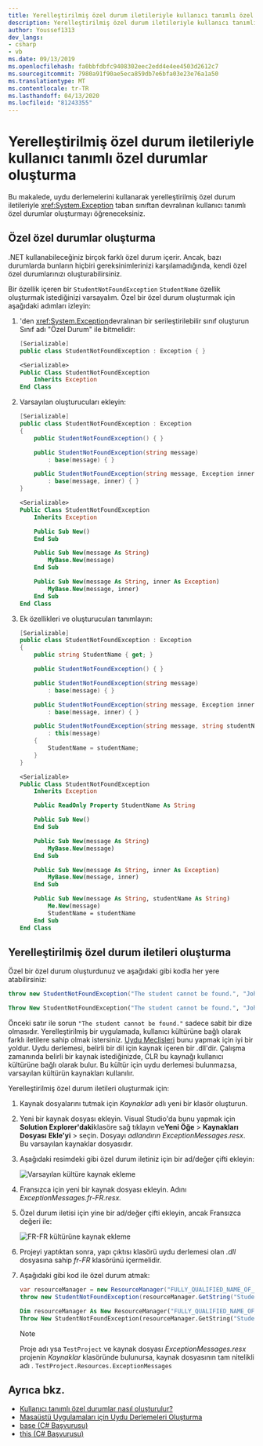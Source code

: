```yaml
---
title: Yerelleştirilmiş özel durum iletileriyle kullanıcı tanımlı özel durumlar oluşturma
description: Yerelleştirilmiş özel durum iletileriyle kullanıcı tanımlı özel durumlar oluşturmayı öğrenin
author: Youssef1313
dev_langs:
- csharp
- vb
ms.date: 09/13/2019
ms.openlocfilehash: fa0bbfdbfc9408302eec2edd4e4ee4503d2612c7
ms.sourcegitcommit: 7980a91f90ae5eca859db7e6bfa03e23e76a1a50
ms.translationtype: MT
ms.contentlocale: tr-TR
ms.lasthandoff: 04/13/2020
ms.locfileid: "81243355"
---
```

# <a name="how-to-create-user-defined-exceptions-with-localized-exception-messages"></a>Yerelleştirilmiş özel durum iletileriyle kullanıcı tanımlı özel durumlar oluşturma

Bu makalede, uydu derlemelerini kullanarak yerelleştirilmiş özel durum iletileriyle <xref:System.Exception> taban sınıftan devralınan kullanıcı tanımlı özel durumlar oluşturmayı öğreneceksiniz.

## <a name="create-custom-exceptions"></a>Özel özel durumlar oluşturma

.NET kullanabileceğiniz birçok farklı özel durum içerir. Ancak, bazı durumlarda bunların hiçbiri gereksinimlerinizi karşılamadığında, kendi özel özel durumlarınızı oluşturabilirsiniz.

Bir özellik içeren bir `StudentNotFoundException` `StudentName` özellik oluşturmak istediğinizi varsayalım.
Özel bir özel durum oluşturmak için aşağıdaki adımları izleyin:

1. 'den <xref:System.Exception>devralınan bir serileştirilebilir sınıf oluşturun Sınıf adı "Özel Durum" ile bitmelidir:

    ```csharp
    [Serializable]
    public class StudentNotFoundException : Exception { }
    ```

    ```vb
    <Serializable>
    Public Class StudentNotFoundException
        Inherits Exception
    End Class
    ```

1. Varsayılan oluşturucuları ekleyin:

    ```csharp
    [Serializable]
    public class StudentNotFoundException : Exception
    {
        public StudentNotFoundException() { }

        public StudentNotFoundException(string message)
            : base(message) { }

        public StudentNotFoundException(string message, Exception inner)
            : base(message, inner) { }
    }
    ```

    ```vb
    <Serializable>
    Public Class StudentNotFoundException
        Inherits Exception

        Public Sub New()
        End Sub

        Public Sub New(message As String)
            MyBase.New(message)
        End Sub

        Public Sub New(message As String, inner As Exception)
            MyBase.New(message, inner)
        End Sub
    End Class
    ```

1. Ek özellikleri ve oluşturucuları tanımlayın:

    ```csharp
    [Serializable]
    public class StudentNotFoundException : Exception
    {
        public string StudentName { get; }

        public StudentNotFoundException() { }

        public StudentNotFoundException(string message)
            : base(message) { }

        public StudentNotFoundException(string message, Exception inner)
            : base(message, inner) { }

        public StudentNotFoundException(string message, string studentName)
            : this(message)
        {
            StudentName = studentName;
        }
    }
    ```

    ```vb
    <Serializable>
    Public Class StudentNotFoundException
        Inherits Exception

        Public ReadOnly Property StudentName As String

        Public Sub New()
        End Sub

        Public Sub New(message As String)
            MyBase.New(message)
        End Sub

        Public Sub New(message As String, inner As Exception)
            MyBase.New(message, inner)
        End Sub

        Public Sub New(message As String, studentName As String)
            Me.New(message)
            StudentName = studentName
        End Sub
    End Class
    ```

## <a name="create-localized-exception-messages"></a>Yerelleştirilmiş özel durum iletileri oluşturma

Özel bir özel durum oluşturdunuz ve aşağıdaki gibi kodla her yere atabilirsiniz:

```csharp
throw new StudentNotFoundException("The student cannot be found.", "John");
```

```vb
Throw New StudentNotFoundException("The student cannot be found.", "John")
```

Önceki satır ile sorun `"The student cannot be found."` sadece sabit bir dize olmasıdır. Yerelleştirilmiş bir uygulamada, kullanıcı kültürüne bağlı olarak farklı iletilere sahip olmak istersiniz.
[Uydu Meclisleri](../../framework/resources/creating-satellite-assemblies-for-desktop-apps.md) bunu yapmak için iyi bir yoldur. Uydu derlemesi, belirli bir dil için kaynak içeren bir .dll'dir. Çalışma zamanında belirli bir kaynak istediğinizde, CLR bu kaynağı kullanıcı kültürüne bağlı olarak bulur. Bu kültür için uydu derlemesi bulunmazsa, varsayılan kültürün kaynakları kullanılır.

Yerelleştirilmiş özel durum iletileri oluşturmak için:

1. Kaynak dosyalarını tutmak için *Kaynaklar* adlı yeni bir klasör oluşturun.
1. Yeni bir kaynak dosyası ekleyin. Visual Studio'da bunu yapmak için **Solution Explorer'daki**klasöre sağ tıklayın ve**Yeni Öğe** > **Kaynakları Dosyası** **Ekle'yi** > seçin. Dosyayı *adlandırın ExceptionMessages.resx*. Bu varsayılan kaynaklar dosyasıdır.
1. Aşağıdaki resimdeki gibi özel durum iletiniz için bir ad/değer çifti ekleyin:

   ![Varsayılan kültüre kaynak ekleme](media/add-resources-to-default-culture.jpg)

1. Fransızca için yeni bir kaynak dosyası ekleyin. Adını *ExceptionMessages.fr-FR.resx.*
1. Özel durum iletisi için yine bir ad/değer çifti ekleyin, ancak Fransızca değeri ile:

   ![FR-FR kültürüne kaynak ekleme](media/add-resources-to-fr-culture.jpg)

1. Projeyi yaptıktan sonra, yapı çıktısı klasörü uydu derlemesi olan *.dll* dosyasına sahip *fr-FR* klasörünü içermelidir.
1. Aşağıdaki gibi kod ile özel durum atmak:

    ```csharp
    var resourceManager = new ResourceManager("FULLY_QUALIFIED_NAME_OF_RESOURCE_FILE", Assembly.GetExecutingAssembly());
    throw new StudentNotFoundException(resourceManager.GetString("StudentNotFound"), "John");
    ```

    ```vb
    Dim resourceManager As New ResourceManager("FULLY_QUALIFIED_NAME_OF_RESOURCE_FILE", Assembly.GetExecutingAssembly())
    Throw New StudentNotFoundException(resourceManager.GetString("StudentNotFound"), "John")
    ```

    > [!NOTE]
    > Proje adı ysa `TestProject` ve kaynak dosyası *ExceptionMessages.resx* projenin *Kaynaklar* klasöründe bulunursa, kaynak dosyasının tam nitelikli adı . `TestProject.Resources.ExceptionMessages`

## <a name="see-also"></a>Ayrıca bkz.

- [Kullanıcı tanımlı özel durumlar nasıl oluşturulur?](how-to-create-user-defined-exceptions.md)
- [Masaüstü Uygulamaları için Uydu Derlemeleri Oluşturma](../../framework/resources/creating-satellite-assemblies-for-desktop-apps.md)
- [base (C# Başvurusu)](../../csharp/language-reference/keywords/base.md)
- [this (C# Başvurusu)](../../csharp/language-reference/keywords/this.md)
